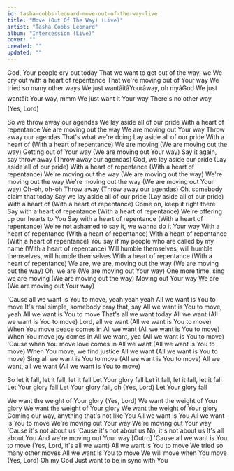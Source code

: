 ```yaml
---
id: tasha-cobbs-leonard-move-out-of-the-way-live
title: "Move (Out Of The Way) (Live)"
artist: "Tasha Cobbs Leonard"
album: "Intercession (Live)"
cover: ""
created: ""
updated: ""
---
```


God, Your people cry out today
That we want to get out of the way, we
We cry out with a heart of repentance
That we're moving out of Your way
We tried so many other ways
We just wantâitâYourâway, oh myâGod
We just wantâit Your way, mmm
We just want it Your way
There's no other way (Yes, Lord)
   
So we throw away our agendas
We lay aside all of our pride
With a heart of repentance
We are moving out the way
We are moving out Your way
Throw away our agendas
That's what we're doing
Lay aside all of our pride
With a heart of (With a heart of repentance)
We are moving (We are moving out the way)
Getting out of Your way (We are moving out Your way)
Say it again, say throw away (Throw away our agendas)
God, we lay aside our pride (Lay aside all of our pride)
With a heart of repentance (With a heart of repentance)
We're moving out the way (We are moving out the way)
We're moving out the way
We're moving out the way (We are moving out Your way)
Oh-oh, oh-oh
Throw away (Throw away our agendas)
Oh, somebody claim that today
Say we lay aside all of our pride (Lay aside all of our pride)
With a heart of (With a heart of repentance)
Come on, keep it right there
Say with a heart of repentance (With a heart of repentance)
We're offering up our hearts to You
Say with a heart of repentance (With a heart of repentance)
We're not ashamed to say it, we wanna do it Your way
With a heart of repentance (With a heart of repentance)
With a heart of repentance (With a heart of repentance)
You say if my people who are called by my name (With a heart of repentance)
Will humble themselves, will humble themselves, will humble themselves
With a heart of repentance (With a heart of repentance)
We are, we are, moving out the way (We are moving out the way)
Oh, we are (We are moving out Your way)
One more time, sing we are moving (We are moving out the way)
Moving out Your way
We are (We are moving out Your way)
     
'Cause all we want is You to move, yeah yeah yeah
All we want is You to move
It's real simple, somebody pray that, say
All we want is You to move, yeah
All we want is You to move
That's all we want today
All we want (All we want is You to move)
Lord, all we want (All we want is You to move)
When You move peace comes in
All we want (All we want is You to move)
When You move joy comes in
All we want, yea (All we want is You to move)
'Cause when You move love comes in
All we want (All we want is You to move)
When You move, we find justice
All we want (All we want is You to move)
Sing all we want is You to move (All we want is You to move)
All we want, all we want (All we want is You to move)
    
So let it fall, let it fall, let it fall
Let Your glory fall
Let it fall, let it fall, let it fall
Let Your glory fall
Let Your glory fall, oh (Yes, Lord)
Let Your glory fall
     
We want the weight of Your glory (Yes, Lord)
We want the weight of Your glory
We want the weight of Your glory
We want the weight of Your glory
Coming our way, anything that's not like You
All we want is You
All we want is You to move
We're moving out Your way
We're moving out Your way
'Cause it's not about us
'Cause it's not about us
No, it's not about us
It's all about You
And we're moving out Your way
    [Outro]
'Cause all we want is You to move (Yes, Lord, it's all we want)
All we want is You to move
We tried so many other moves
All we want is You to move
We will move when You move (Yes, Lord)
Oh my God
Just want to be in sync with You